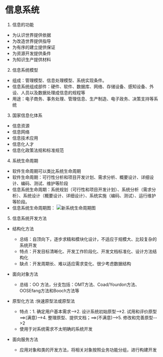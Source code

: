 # 信息系统

1. 信息的功能  
  * 为认识世界提供依据
  * 为改造世界提供指导
  * 为有序的建立提供保证  
  * 为资源开发提供条件
  * 为知识生产提供材料

2. 信息系统模型
  * 组成：管理模型、信息处理模型、系统实现条件。
  * 信息系统组成部件：硬件、软件、数据库、网络、存储设备、感知设备、外设、人员以及数据处理成信息的规程等
  * 用途：电子商务、事务处理、管理信息、生产制造、电子政务、决策支持等系统

3. 国家信息化体系
  * 信息资源
  * 信息网络
  * 信息技术应用
  * 信息化人才
  * 信息化政策法规和标准规范

4. 系统生命周期
  * 软件生命周期可以类比系统生命周期
  * 软件生命周期：可行性分析和项目开发计划、需求分析、概要设计、详细设计、编码、测试、维护等阶段
  * 信息系统生命周期：系统规划（可行性和项目开发计划）、系统分析（需求分析）、系统设计（概要设计、详细设计）、系统实施（编码、测试）、运行维护等阶段。
  * 信息系统生命周期图：
    ![新系统生命周期图](https://github.com/jeffrey-zhao/Learning/bob/master/ITPMP/images/0-1.jpg)

5. 信息系统开发方法
  * 结构化方法 
     * 总结：自顶向下，逐步求精和模块化设计，不适应于规模大、比较复杂的系统开发
     * 特点：开发目标清晰化、开发工作阶段化、开发文档标准化、设计方法结构化
     * 缺点：开发周期长、难以适应需求变化、很少考虑数据结构

  * 面向对象方法
     * 总结：OO 方法，分支包括：OMT方法、Coad/Yourdon方法、OOSEfang方法和Booch方法等

  * 原型化方法 :快速原型法或原型法
     * 特点：1. 确定用户基本需求-->2. 设计系统初始原型-->2. 试用和评价原型==>(满意)-->4. 整理原型、提供文档；==>(不满意)-->5. 修改和完善原型-->2 
     * 使用于对系统需求不太明确的系统开发

  * 面向服务方法
     * 应用对象和类的开发方法，将相关对象按照业务功能分组，进行构建开发

